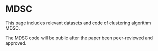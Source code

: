 # MDSC
This page includes relevant datasets and code of clustering algorithm MDSC.

The MDSC code will be public after the paper been peer-reviewed and approved.
